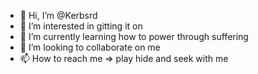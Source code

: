 - 👋 Hi, I’m @Kerbsrd
- 👀 I’m interested in gitting it on
- 🌱 I’m currently learning how to power through suffering
- 💞️ I’m looking to collaborate on me
- 📫 How to reach me => play hide and seek with me

<!---
Kerbsrd/Kerbsrd is a ✨ special ✨ repository because its `README.md` (this file) appears on your GitHub profile.
You can click the Preview link to take a look at your changes.
--->
